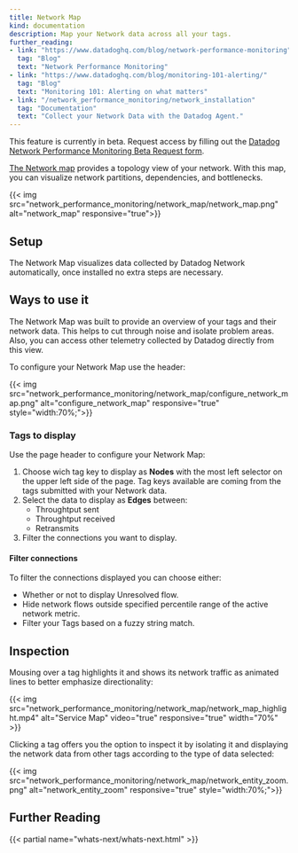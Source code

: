 ```yaml
---
title: Network Map
kind: documentation
description: Map your Network data across all your tags.
further_reading:
- link: "https://www.datadoghq.com/blog/network-performance-monitoring"
  tag: "Blog"
  text: "Network Performance Monitoring"
- link: "https://www.datadoghq.com/blog/monitoring-101-alerting/"
  tag: "Blog"
  text: "Monitoring 101: Alerting on what matters"
- link: "/network_performance_monitoring/network_installation"
  tag: "Documentation"
  text: "Collect your Network Data with the Datadog Agent."
---
```


<div class="alert alert-warning">
This feature is currently in beta. Request access by filling out the <a href="https://app.datadoghq.com/network/2019signup">Datadog Network Performance Monitoring Beta Request form</a>.
</div>

[The Network map][1] provides a topology view of your network. With this map, you can visualize network partitions, dependencies, and bottlenecks.

{{< img src="network_performance_monitoring/network_map/network_map.png" alt="network_map" responsive="true">}}

## Setup

The Network Map visualizes data collected by Datadog Network automatically, once installed no extra steps are necessary.

## Ways to use it

The Network Map was built to provide an overview of your tags and their network data. This helps to cut through noise and isolate problem areas. Also, you can access other telemetry collected by Datadog directly from this view.

To configure your Network Map use the header:

{{< img src="network_performance_monitoring/network_map/configure_network_map.png" alt="configure_network_map" responsive="true" style="width:70%;">}}

### Tags to display

Use the page header to configure your Network Map:

1. Choose wich tag key to display as **Nodes** with the most left selector on the upper left side of the page. Tag keys available are coming from the tags submitted with your Network data.
2. Select the data to display as **Edges** between:
    * Throughtput sent
    * Throughtput received
    * Retransmits
3. Filter the connections you want to display.

#### Filter connections

To filter the connections displayed you can choose either:

* Whether or not to display Unresolved flow.
* Hide network flows outside specified percentile range of the active network metric.
* Filter your Tags based on a fuzzy string match.

## Inspection

Mousing over a tag highlights it and shows its network traffic as animated lines to better emphasize directionality:

{{< img src="network_performance_monitoring/network_map/network_map_highlight.mp4" alt="Service Map" video="true" responsive="true" width="70%" >}}

Clicking a tag offers you the option to inspect it by isolating it and displaying the network data from other tags according to the type of data selected:

{{< img src="network_performance_monitoring/network_map/network_entity_zoom.png" alt="network_entity_zoom" responsive="true" style="width:70%;">}}

## Further Reading

{{< partial name="whats-next/whats-next.html" >}}

[1]: https://app.datadoghq.com/network/map
